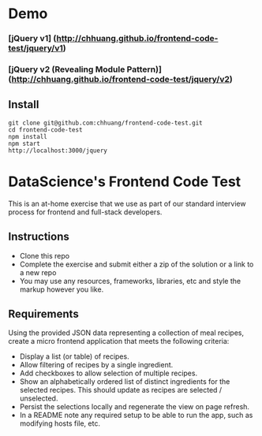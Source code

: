 Demo
==================

### [jQuery v1] (http://chhuang.github.io/frontend-code-test/jquery/v1)
### [jQuery v2 (Revealing Module Pattern)] (http://chhuang.github.io/frontend-code-test/jquery/v2)

## Install

```
git clone git@github.com:chhuang/frontend-code-test.git
cd frontend-code-test
npm install
npm start
http://localhost:3000/jquery
```

DataScience's Frontend Code Test
==================

This is an at-home exercise that we use as part of our standard interview process for frontend and full-stack developers.

## Instructions

* Clone this repo
* Complete the exercise and submit either a zip of the solution or a link to a new repo
* You may use any resources, frameworks, libraries, etc and style the markup however you like.

## Requirements

Using the provided JSON data representing a collection of meal recipes, create a micro frontend application that meets the following criteria:

* Display a list (or table) of recipes.
* Allow filtering of recipes by a single ingredient.
* Add checkboxes to allow selection of multiple recipes.
* Show an alphabetically ordered list of distinct ingredients for the selected recipes. This should update as recipes are selected / unselected.
* Persist the selections locally and regenerate the view on page refresh.
* In a README note any required setup to be able to run the app, such as modifying hosts file, etc.

